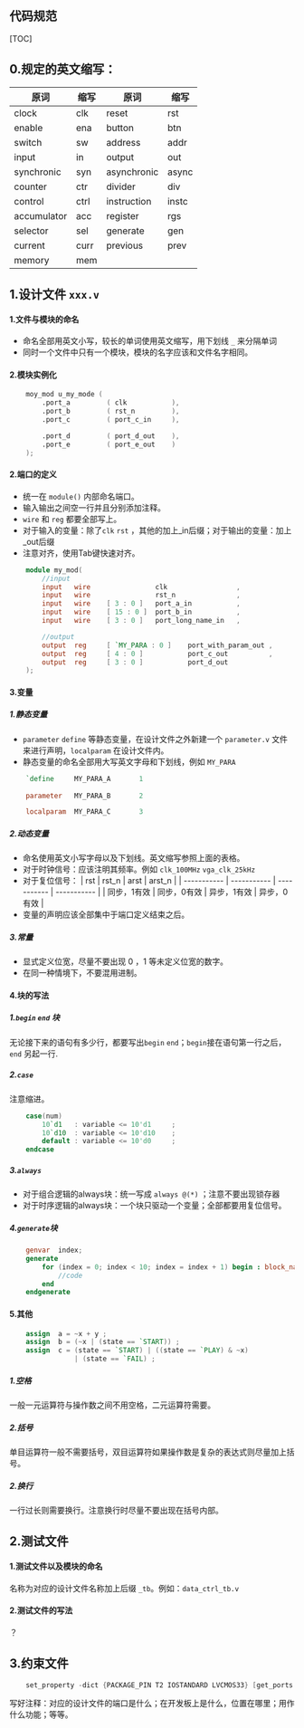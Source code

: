 代码规范
---
[TOC]
## 0.规定的英文缩写：
| 原词        | 缩写 | 原词        | 缩写  |
| ----------- | ---- | ----------- | ----- |
| clock       | clk  | reset       | rst   |
| enable      | ena  | button      | btn   |
| switch      | sw   | address     | addr  |
| input       | in   | output      | out   |
| synchronic  | syn  | asynchronic | async |
| counter     | ctr  | divider     | div   |
| control     | ctrl | instruction | instc |
| accumulator | acc  | register    | rgs   |
| selector    | sel  | generate    | gen   |
| current     | curr | previous    | prev  |
| memory      | mem  |


## 1.设计文件 `xxx.v`
#### 1.文件与模块的命名
* 命名全部用英文小写，较长的单词使用英文缩写，用下划线 `_` 来分隔单词
* 同时一个文件中只有一个模块，模块的名字应该和文件名字相同。

#### 2.模块实例化
```verilog
    moy_mod u_my_mode (
        .port_a         ( clk           ),
        .port_b         ( rst_n         ),
        .port_c         ( port_c_in     ),

        .port_d         ( port_d_out    ),
        .port_e         ( port_e_out    )
    );
```


#### 2.端口的定义
* 统一在 `module()` 内部命名端口。
* 输入输出之间空一行并且分别添加注释。
* `wire` 和 `reg` 都要全部写上。
* 对于输入的变量：除了`clk` `rst` ，其他的加上_in后缀；对于输出的变量：加上_out后缀
* 注意对齐，使用Tab键快速对齐。
```verilog
    module my_mod(
        //input
        input   wire                clk                 ,
        input   wire                rst_n               ,
        input   wire    [ 3 : 0 ]   port_a_in           ,
        input   wire    [ 15 : 0 ]  port_b_in           ,
        input   wire    [ 3 : 0 ]   port_long_name_in   ,

        //output
        output  reg     [ `MY_PARA : 0 ]    port_with_param_out ,
        output  reg     [ 4 : 0 ]           port_c_out          ,
        output  reg     [ 3 : 0 ]           port_d_out
    );
```

#### 3.变量
##### 1.静态变量
* `parameter`  `define` 等静态变量，在设计文件之外新建一个 `parameter.v` 文件来进行声明，`localparam` 在设计文件内。
* 静态变量的命名全部用大写英文字母和下划线，例如 `MY_PARA`
```verilog
    `define     MY_PARA_A       1
    
    parameter   MY_PARA_B       2

    localparam  MY_PARA_C       3
```

##### 2.动态变量
* 命名使用英文小写字母以及下划线。英文缩写参照上面的表格。
* 对于时钟信号：应该注明其频率。例如 `clk_100MHz` `vga_clk_25kHz`
* 对于复位信号：
  | rst         | rst_n       | arst        | arst_n      |
  | ----------- | ----------- | ----------- | ----------- |
  | 同步，1有效 | 同步，0有效 | 异步，1有效 | 异步，0有效 |
* 变量的声明应该全部集中于端口定义结束之后。

##### 3.常量
* 显式定义位宽，尽量不要出现 0 ，1 等未定义位宽的数字。
* 在同一种情境下，不要混用进制。

#### 4.块的写法
##### 1.`begin` `end` 块
无论接下来的语句有多少行，都要写出`begin` `end`；`begin`接在语句第一行之后，`end` 另起一行.
##### 2.`case`
注意缩进。
```verilog
    case(num)
        10`d1   : variable <= 10'd1     ;
        10`d10  : variable <= 10'd10    ;
        default : variable <= 10'd0     ;
    endcase
```
##### 3.`always`
* 对于组合逻辑的always块：统一写成 `always @(*)` ；注意不要出现锁存器
* 对于时序逻辑的always块：一个块只驱动一个变量；全部都要用复位信号。
##### 4.`generate`块
```verilog
    genvar  index;
    generate
        for (index = 0; index < 10; index = index + 1) begin : block_name
            //code
        end
    endgenerate
```
#### 5.其他
```verilog
    assign  a = ~x + y ;
    assign  b = (~x | (state == `START)) ;
    assign  c = (state == `START) | ((state == `PLAY) & ~x)
                | (state == `FAIL) ;
```
##### 1.空格
一般一元运算符与操作数之间不用空格，二元运算符需要。
##### 2.括号
单目运算符一般不需要括号，双目运算符如果操作数是复杂的表达式则尽量加上括号。
##### 2.换行
一行过长则需要换行。注意换行时尽量不要出现在括号内部。

## 2.测试文件
#### 1.测试文件以及模块的命名
名称为对应的设计文件名称加上后缀 `_tb`。例如：`data_ctrl_tb.v`

#### 2.测试文件的写法
？

## 3.约束文件
```verilog
    set_property -dict {PACKAGE_PIN T2 IOSTANDARD LVCMOS33} [get_ports sw]
```
写好注释：对应的设计文件的端口是什么；在开发板上是什么，位置在哪里；用作什么功能；等等。


